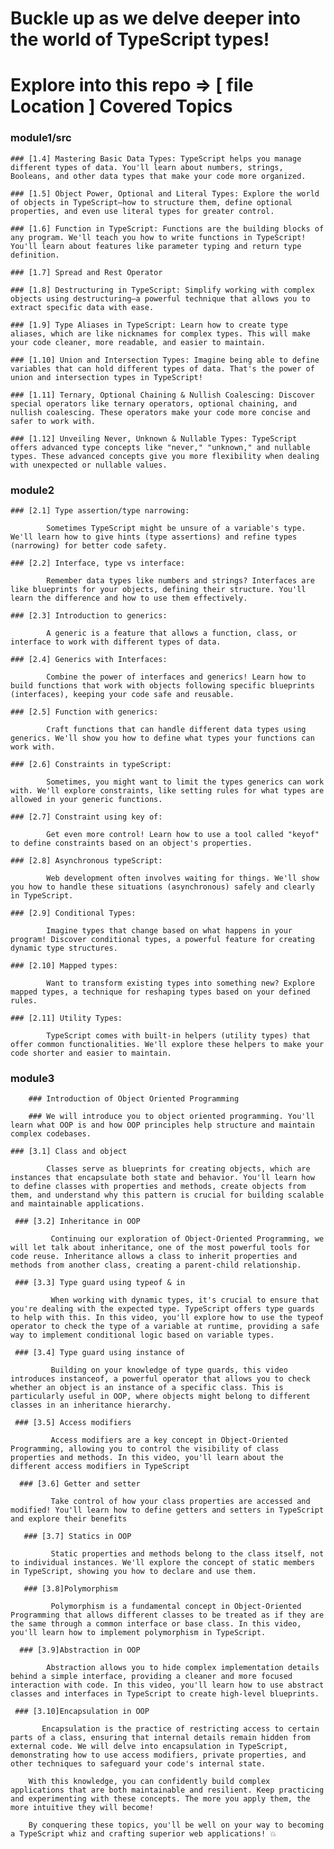 # Buckle up as we delve deeper into the world of TypeScript types!

# Explore into this repo => [ file Location ] Covered Topics

### module1/src

    ### [1.4] Mastering Basic Data Types: TypeScript helps you manage different types of data. You'll learn about numbers, strings, Booleans, and other data types that make your code more organized.

    ### [1.5] Object Power, Optional and Literal Types: Explore the world of objects in TypeScript—how to structure them, define optional properties, and even use literal types for greater control.

    ### [1.6] Function in TypeScript: Functions are the building blocks of any program. We'll teach you how to write functions in TypeScript! You'll learn about features like parameter typing and return type definition.

    ### [1.7] Spread and Rest Operator

    ### [1.8] Destructuring in TypeScript: Simplify working with complex objects using destructuring—a powerful technique that allows you to extract specific data with ease.

    ### [1.9] Type Aliases in TypeScript: Learn how to create type aliases, which are like nicknames for complex types. This will make your code cleaner, more readable, and easier to maintain.

    ### [1.10] Union and Intersection Types: Imagine being able to define variables that can hold different types of data. That's the power of union and intersection types in TypeScript!

    ### [1.11] Ternary, Optional Chaining & Nullish Coalescing: Discover special operators like ternary operators, optional chaining, and nullish coalescing. These operators make your code more concise and safer to work with.

    ### [1.12] Unveiling Never, Unknown & Nullable Types: TypeScript offers advanced type concepts like "never," "unknown," and nullable types. These advanced concepts give you more flexibility when dealing with unexpected or nullable values.

### module2

    ### [2.1] Type assertion/type narrowing:

            Sometimes TypeScript might be unsure of a variable's type. We'll learn how to give hints (type assertions) and refine types (narrowing) for better code safety.

    ### [2.2] Interface, type vs interface:

            Remember data types like numbers and strings? Interfaces are like blueprints for your objects, defining their structure. You'll learn the difference and how to use them effectively.

    ### [2.3] Introduction to generics:

            A generic is a feature that allows a function, class, or interface to work with different types of data.

    ### [2.4] Generics with Interfaces:

            Combine the power of interfaces and generics! Learn how to build functions that work with objects following specific blueprints (interfaces), keeping your code safe and reusable.

    ### [2.5] Function with generics:

            Craft functions that can handle different data types using generics. We'll show you how to define what types your functions can work with.

    ### [2.6] Constraints in typeScript:

            Sometimes, you might want to limit the types generics can work with. We'll explore constraints, like setting rules for what types are allowed in your generic functions.

    ### [2.7] Constraint using key of:

            Get even more control! Learn how to use a tool called "keyof" to define constraints based on an object's properties.

    ### [2.8] Asynchronous typeScript:

            Web development often involves waiting for things. We'll show you how to handle these situations (asynchronous) safely and clearly in TypeScript.

    ### [2.9] Conditional Types:

            Imagine types that change based on what happens in your program! Discover conditional types, a powerful feature for creating dynamic type structures.

    ### [2.10] Mapped types:

            Want to transform existing types into something new? Explore mapped types, a technique for reshaping types based on your defined rules.

    ### [2.11] Utility Types:

            TypeScript comes with built-in helpers (utility types) that offer common functionalities. We'll explore these helpers to make your code shorter and easier to maintain.

### module3

        ### Introduction of Object Oriented Programming

        ### We will introduce you to object oriented programming. You'll learn what OOP is and how OOP principles help structure and maintain complex codebases.

    ### [3.1] Class and object

            Classes serve as blueprints for creating objects, which are instances that encapsulate both state and behavior. You'll learn how to define classes with properties and methods, create objects from them, and understand why this pattern is crucial for building scalable and maintainable applications.

     ### [3.2] Inheritance in OOP

             Continuing our exploration of Object-Oriented Programming, we will let talk about inheritance, one of the most powerful tools for code reuse. Inheritance allows a class to inherit properties and methods from another class, creating a parent-child relationship.

     ### [3.3] Type guard using typeof & in

             When working with dynamic types, it's crucial to ensure that you're dealing with the expected type. TypeScript offers type guards to help with this. In this video, you'll explore how to use the typeof operator to check the type of a variable at runtime, providing a safe way to implement conditional logic based on variable types.

     ### [3.4] Type guard using instance of

             Building on your knowledge of type guards, this video introduces instanceof, a powerful operator that allows you to check whether an object is an instance of a specific class. This is particularly useful in OOP, where objects might belong to different classes in an inheritance hierarchy.

     ### [3.5] Access modifiers

             Access modifiers are a key concept in Object-Oriented Programming, allowing you to control the visibility of class properties and methods. In this video, you'll learn about the different access modifiers in TypeScript

      ### [3.6] Getter and setter

             Take control of how your class properties are accessed and modified! You'll learn how to define getters and setters in TypeScript and explore their benefits

       ### [3.7] Statics in OOP

             Static properties and methods belong to the class itself, not to individual instances. We'll explore the concept of static members in TypeScript, showing you how to declare and use them.

       ### [3.8]Polymorphism

             Polymorphism is a fundamental concept in Object-Oriented Programming that allows different classes to be treated as if they are the same through a common interface or base class. In this video, you'll learn how to implement polymorphism in TypeScript.

      ### [3.9]Abstraction in OOP

            Abstraction allows you to hide complex implementation details behind a simple interface, providing a cleaner and more focused interaction with code. In this video, you'll learn how to use abstract classes and interfaces in TypeScript to create high-level blueprints.

     ### [3.10]Encapsulation in OOP

           Encapsulation is the practice of restricting access to certain parts of a class, ensuring that internal details remain hidden from external code. We will delve into encapsulation in TypeScript, demonstrating how to use access modifiers, private properties, and other techniques to safeguard your code's internal state.

        With this knowledge, you can confidently build complex applications that are both maintainable and resilient. Keep practicing and experimenting with these concepts. The more you apply them, the more intuitive they will become!

        By conquering these topics, you'll be well on your way to becoming a TypeScript whiz and crafting superior web applications! 💥

